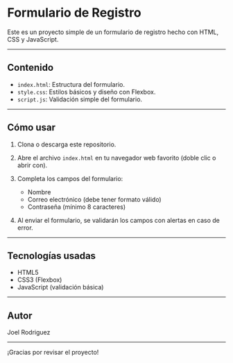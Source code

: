 # Formulario de Registro

Este es un proyecto simple de un formulario de registro hecho con HTML, CSS y JavaScript.

---

## Contenido

- `index.html`: Estructura del formulario.
- `style.css`: Estilos básicos y diseño con Flexbox.
- `script.js`: Validación simple del formulario.

---

## Cómo usar

1. Clona o descarga este repositorio.

2. Abre el archivo `index.html` en tu navegador web favorito (doble clic o abrir con).

3. Completa los campos del formulario:  
   - Nombre  
   - Correo electrónico (debe tener formato válido)  
   - Contraseña (mínimo 8 caracteres)

4. Al enviar el formulario, se validarán los campos con alertas en caso de error.

---

## Tecnologías usadas

- HTML5  
- CSS3 (Flexbox)  
- JavaScript (validación básica)

---

## Autor

Joel Rodriguez

---

¡Gracias por revisar el proyecto!
